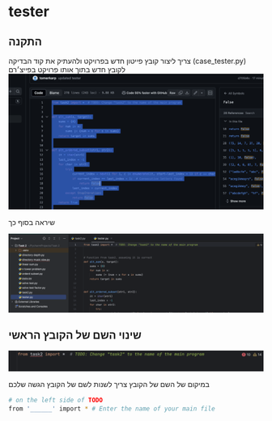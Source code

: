 
# tester


## התקנה
צריך ליצור קובץ פייטון חדש בפרויקט
ולהעתיק את קוד הבדיקה (case_tester.py) לקובץ חדש בתוך אותו פרויקט בפייצ׳רם
![Screenshot of the project](images/ss1.png)

שיראה בסוף כך

![Screenshot of the project](images/ss2.png)

## שינוי השם של הקובץ הראשי

![Screenshot of the project](images/ss3.png)

במיקום של השם של הקובץ צריך לשנות לשם של הקובץ הגשה שלכם
```bash
# on the left side of TODO 
from '______' import * # Enter the name of your main file
```
